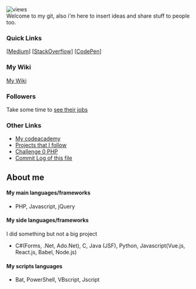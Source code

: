 
![views](https://visitor-badge.glitch.me/badge?page_id=78170.78170&left_color=black&right_color=gray) <br/>
Welcome to my git, also i'm here to insert ideas and share stuff to people too.

### Quick Links
[[Medium](https://medium.com/@hiagosilverio)]
[[StackOverflow](https://joomla.stackexchange.com/users/8223/hiago-silv%c3%)]
[[CodePen](https://codepen.io/hiago_silverio)]

### My Wiki
[My Wiki](https://github.com/78170/my-wiki)

### Followers
Take some time to
[see their jobs](https://github.com/78170?tab=followers) 

### Other Links
- [My codeacademy](https://www.codecademy.com/profiles/hiago.silverio)
- [Projects that I follow](https://github.com/78170?tab=stars)
- [Challenge 0 PHP](https://github.com/hiagosilverio/challenge-0-php/blob/master/README.md)
- [Commit Log of this file](https://github.com/78170/78170/commits/main/README.md)


## About me 

#### My main languages/frameworks 
- PHP, Javascript, jQuery

#### My side languages/frameworks
I did something but not a big project

- C#(Forms, .Net, Ado.Net), C, Java (JSF), Python, Javascript(Vue.js, React.js, Babel, Node.js)

#### My scripts languages
- Bat, PowerShell, VBscript, Jscript






